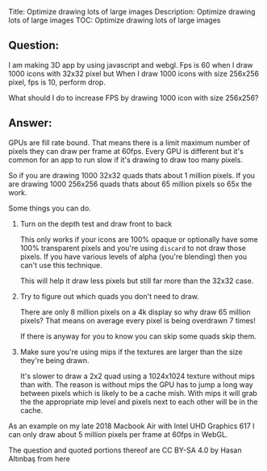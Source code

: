 Title: Optimize drawing lots of large images
Description: Optimize drawing lots of large images
TOC: Optimize drawing lots of large images

## Question:

I am making 3D app by using javascript and webgl. Fps is 60 when I draw 1000 icons with 32x32 pixel but When I draw 1000 icons with size 256x256 pixel, fps is 10, perform drop.

What should I do to increase FPS by drawing 1000 icon with size 256x256? 

## Answer:

GPUs are fill rate bound. That means there is a limit maximum number of pixels they can draw per frame at 60fps. Every GPU is different but it's common for an app to run slow if it's drawing to draw too many pixels.

So if you are drawing 1000 32x32 quads thats about 1 million pixels. If you are drawing 1000 256x256 quads thats about 65 million pixels so 65x the work.

Some things you can do.

1. Turn on the depth test and draw front to back

   This only works if your icons are 100% opaque or optionally have some 100% transparent pixels and you're using `discard` to not draw those pixels. If you have various levels of alpha (you're blending) then you can't use this technique.

   This will help it draw less pixels but still far more than the 32x32 case.

2. Try to figure out which quads you don't need to draw. 

   There are only 8 million pixels on a 4k display so why draw 65 million pixels? That means on average every pixel is being overdrawn 7 times! 

   If there is anyway for you to know you can skip some quads skip them.

3. Make sure you're using mips if the textures are larger than the size they're being drawn.

   It's slower to draw a 2x2 quad using a 1024x1024 texture without mips than with. The reason is without mips the GPU has to jump a long way between pixels which is likely to be a cache mish. With mips it will grab the the appropriate mip level and pixels next to each other will be in the cache.

As an example on my late 2018 Macbook Air with Intel UHD Graphics 617 I can only draw about 5 million pixels per frame at 60fps in WebGL.

<div class="so">
  <div>The question and quoted portions thereof are 
    CC BY-SA 4.0 by
    <a data-href="https://stackoverflow.com/users/8260599">Hasan Altınbaş</a>
    from
    <a data-href="https://stackoverflow.com/questions/59764755">here</a>
  </div>
</div>
